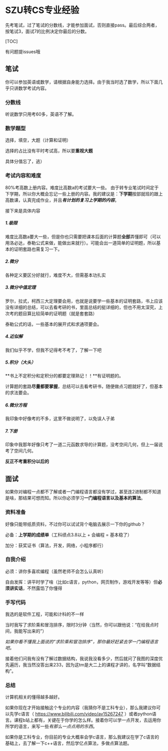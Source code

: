 # SZU转CS专业经验

先考笔试，过了笔试的分数线，才能参加面试，否则直接pass。最后综合两者，按笔试3，面试7的比例决定你最后的分数。

[TOC]

有问题提issues哦

## 笔试

你可以参加英语或数学，请根据自身能力选择。由于我当时选了数学，所以下面几乎只讲数学考试内容。

### 分数线

听说数学只用考60多，英语不了解。

### 数学题型

选择，填空，大题（计算和证明）

选择的占比没有平时考试高，所以要**重视大题**

具体分值忘了，逃）

### 考试内容和难度

80%考高数上册内容。难度比高数a的考试要大一些。
由于转专业笔试时间定于下学期，所以你大概会忘记一些上册的内容。我的建议是：**下学期**按部就班的跟上高数课，认真完成作业，并且***有计划的复习上学期的内容***。

接下来是具体内容

##### 1.极限

难度比高数a要大一些，但是你也只需要把课本后面的计算题**全部**弄懂即可（可以用洛必达，泰勒公式来做，能做出来就行）。可能会出一道简单的证明题，所以基本的证明套路也需复习一下。

##### 2.微分

 各种定义要区分好就行，难度不大，但需基本功扎实

##### 3.微分中值定理

罗尔，拉式，柯西三大定理要会用，也就是说要学一些基本的证明套路，书上应该没有详细的总结，可以去看考研的书，里面总结的挺详细的，但也不用太深究，上次考的题目算比较简单的证明题（就是套套路）

泰勒公式的话，一些基本的展开式和求通项要会。

##### 4.近似解

我们似乎不学，但我不记得考不考了，了解一下吧

##### 5.积分（大头）

**书上不定积分和定积分的都要定理熟记！！**有证明题的。

计算题的套路**尽量都要掌握**，总结可以去看考研书，随便做点习题就好了，但基本的求法要会。

##### 6.微分方程

我印象中好像考的不多，这里不做说明了，以免误人子弟

##### 7.下册

印象中我那年好像只考了一道二元函数求导的计算题，没考空间几何，但上一届说考了空间几何。

**反正不考重积分以后的**

## 面试

如果你对编程一点都不了解或者一门编程语言都没有学过，甚至连2进制都不知道是啥，那结果可想而知。所以你必须学习**一门编程语言以及基本的算法**。

### 资料准备

好像只能带纸质资料，不过你可以试试背个电脑去展示一下你的github？

必备：**上学期的成绩单**（工科绩点3.8以上 + 会编程 = 基本稳了）

加分：获奖证书（算法，开发，网络，小程序都行）

### 自我介绍

必须：讲你多喜欢编程（虽然老师不会怎么认真听）

自由发挥：讲平时学了啥（比如c语言，python，网页制作，游戏开发等等）但**必须讲实话**，不然露馅了你懂得

### 手写代码

我选的是软件工程，可能和计科的不一样

当时我写了求阶乘和冒泡排序，限时3分钟（当然，你可以跟他说：“在给我点时间，我能写出来的”）

*如果你看不懂我上面说的“求阶乘和冒泡排序”，那你最好赶紧去学一门编程语言吧。*

接着他们问我有没有了解过数据结构，我说我没看多少，然后就问了我图的深度优先遍历，我当然没答出来233，因为这tm是大二上的课程才讲的，名字叫“数据结构”。

### 总结

计算机相关的懂得越多越好。

如果你现在才开始接触这个专业的内容（我猜你不是工科专业），那么我建议你可以先学c语言（ https://www.bilibili.com/video/av15267247 ）或者python语言。课程b站上都有，关键在于你学的怎么样。接着你可以学一点开发，去运用你所学的语言，来写一些*有那么一点点用的东西*。

如果你是工科专业，你目前的专业大概率会学c语言，那么我建议在学了c语言的基础上，去了解一下c++语言，然后学亿点算法，多做点算法题。
